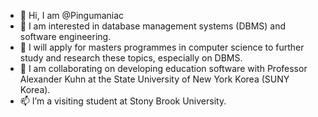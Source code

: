 - 👋 Hi, I am @Pingumaniac
- 👀 I am interested in database management systems (DBMS) and software engineering.
- 🌱 I will apply for masters programmes in computer science to further study and research these topics, especially on DBMS.
- 💞️ I am collaborating on developing education software with Professor Alexander Kuhn at the State University of New York Korea (SUNY Korea).
- 📫 I’m a visiting student at Stony Brook University.

<!---
Pingumaniac/Pingumaniac is a ✨ special ✨ repository because its `README.md` (this file) appears on your GitHub profile.
You can click the Preview link to take a look at your changes.
--->
